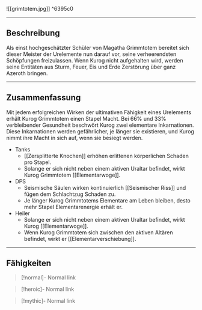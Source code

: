 

![[grimtotem.jpg]] ^6395c0

---

## Beschreibung

Als einst hochgeschätzter Schüler von Magatha Grimmtotem bereitet sich dieser Meister der Urelemente nun darauf vor, seine verheerendsten Schöpfungen freizulassen. Wenn Kurog nicht aufgehalten wird, werden seine Entitäten aus Sturm, Feuer, Eis und Erde Zerstörung über ganz Azeroth bringen.

---
## Zusammenfassung

Mit jedem erfolgreichen Wirken der ultimativen Fähigkeit eines Urelements erhält Kurog Grimmtotem einen Stapel Macht. Bei 66% und 33% verbleibender Gesundheit beschwört Kurog zwei elementare Inkarnationen. Diese Inkarnationen werden gefährlicher, je länger sie existieren, und Kurog nimmt ihre Macht in sich auf, wenn sie besiegt werden.

- Tanks
	 - [[Zersplitterte Knochen]] erhöhen erlittenen körperlichen Schaden pro Stapel. 
	 - Solange er sich nicht neben einem aktiven Uraltar befindet, wirkt Kurog Grimmtotem [[Elementarwoge]].
- DPS
	 - Seismische Säulen wirken kontinuierlich [[Seismischer Riss]] und fügen dem Schlachtzug Schaden zu. 
	 - Je länger Kurog Grimmtotems Elementare am Leben bleiben, desto mehr Stapel Elementarenergie erhält er.
- Heiler
	 - Solange er sich nicht neben einem aktiven Uraltar befindet, wirkt Kurog [[Elementarwoge]]. 
	 - Wenn Kurog Grimmtotem sich zwischen den aktiven Altären befindet, wirkt er [[Elementarverschiebung]].
---

## Fähigkeiten

> [!normal]- Normal
> link

> [!heroic]- Normal
> link

> [!mythic]- Normal
> link

